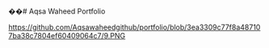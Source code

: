 ��#   Aqsa Waheed Portfolio

 
https://github.com/Aqsawaheedgithub/portfolio/blob/3ea3309c77f8a487107ba38c7804ef60409064c7/9.PNG

